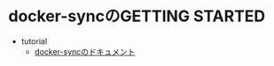 # docker-syncのGETTING STARTED

- tutorial
  - [docker-syncのドキュメント](https://docker-sync.readthedocs.io/en/latest/index.html)
